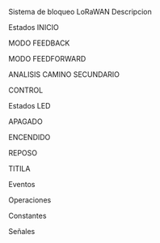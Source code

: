 Sistema de bloqueo LoRaWAN
Descripcion

Estados
INICIO

MODO FEEDBACK

MODO FEEDFORWARD

ANALISIS CAMINO SECUNDARIO

CONTROL

Estados LED

APAGADO

ENCENDIDO

REPOSO

TITILA

Eventos

Operaciones

Constantes

Señales
